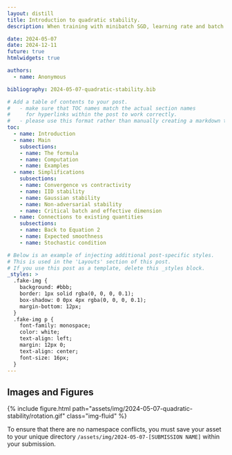 ```yaml
---
layout: distill
title: Introduction to quadratic stability.
description: When training with minibatch SGD, learning rate and batch size interact in a way that depends on statistics of data. Some datasets allow increasing learning rate linearly with batch size, but others don't. This relationship has been analyzed in depth for the case of linear least squares SGD in the works of Bach, Jain, Kakade. The goal of this post is to provide a tutorial introduction to this theory.

date: 2024-05-07
date: 2024-12-11
future: true
htmlwidgets: true

authors:
  - name: Anonymous

bibliography: 2024-05-07-quadratic-stability.bib  

# Add a table of contents to your post.
#   - make sure that TOC names match the actual section names
#     for hyperlinks within the post to work correctly. 
#   - please use this format rather than manually creating a markdown table of contents.
toc:
  - name: Introduction
  - name: Main
    subsections:
    - name: The formula
    - name: Computation
    - name: Examples
  - name: Simplifications
    subsections:
    - name: Convergence vs contractivity
    - name: IID stability
    - name: Gaussian stability
    - name: Non-adversarial stability
    - name: Critical batch and effective dimension
  - name: Connections to existing quantities
    subsections:
    - name: Back to Equation 2
    - name: Expected smoothness
    - name: Stochastic condition

# Below is an example of injecting additional post-specific styles.
# This is used in the 'Layouts' section of this post.
# If you use this post as a template, delete this _styles block.
_styles: >
  .fake-img {
    background: #bbb;
    border: 1px solid rgba(0, 0, 0, 0.1);
    box-shadow: 0 0px 4px rgba(0, 0, 0, 0.1);
    margin-bottom: 12px;
  }
  .fake-img p {
    font-family: monospace;
    color: white;
    text-align: left;
    margin: 12px 0;
    text-align: center;
    font-size: 16px;
  }
---
```


## Images and Figures

{% include figure.html path="assets/img/2024-05-07-quadratic-stability/rotation.gif" class="img-fluid" %}

To ensure that there are no namespace conflicts, you must save your asset to your unique directory
`/assets/img/2024-05-07-[SUBMISSION NAME]` within your submission.
